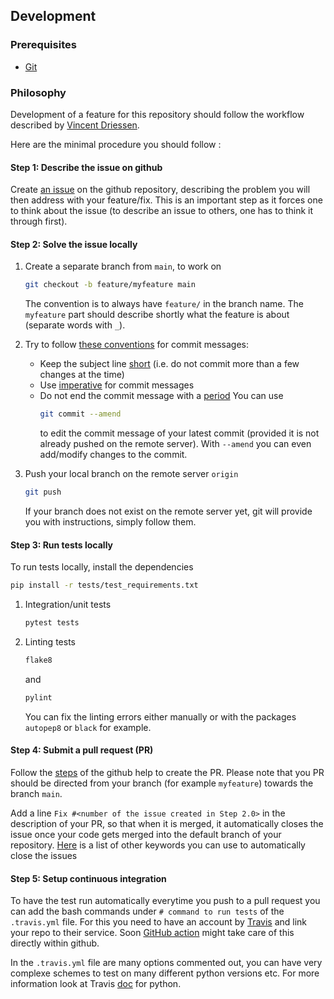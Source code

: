 ## Development

### Prerequisites

- [Git](https://git-scm.com/)


### Philosophy

Development of a feature for this repository should follow the workflow described
by [Vincent Driessen](https://nvie.com/posts/a-successful-git-branching-model/).

Here are the minimal procedure you should follow :

#### Step 1: Describe the issue on github

Create [an issue](https://help.github.com/en/articles/creating-an-issue)
on the github repository, describing the problem you will then address
with your feature/fix. This is an important step as it forces one to
think about the issue (to describe an issue to others, one has to think
it through first).

#### Step 2: Solve the issue locally

1. Create a separate branch from `main`, to work on
    ```bash
    git checkout -b feature/myfeature main
    ```
   The convention is to always have `feature/` in the branch name. The `myfeature` part should describe shortly what the feature is about (separate words with `_`).

2. Try to follow [these conventions](https://chris.beams.io/posts/git-commit) for commit messages:
    - Keep the subject line [short](https://chris.beams.io/posts/git-commit/#limit-50) (i.e. do not commit more than a few changes at the time)
    - Use [imperative](https://chris.beams.io/posts/git-commit/#imperative) for commit messages
    - Do not end the commit message with a [period](https://chris.beams.io/posts/git-commit/#end)
      You can use
        ```bash
        git commit --amend
        ```
      to edit the commit message of your latest commit (provided it is not already pushed on the remote server).
      With `--amend` you can even add/modify changes to the commit.

3. Push your local branch on the remote server `origin`
    ```bash
    git push
    ```
   If your branch does not exist on the remote server yet, git will provide you with instructions, simply follow them.


#### Step 3: Run tests locally

To run tests locally, install the dependencies
```bash 
pip install -r tests/test_requirements.txt 
```

1. Integration/unit tests
    ```bash
    pytest tests
    ```
2.  Linting tests
    ```bash
    flake8
    ```
    and
    ```bash
    pylint
    ```
    You can fix the linting errors either manually or with the packages
    `autopep8` or `black` for example.

#### Step 4: Submit a pull request (PR)

Follow the [steps](https://help.github.com/en/articles/creating-a-pull-request) of the github help to create the PR.
Please note that you PR should be directed from your branch (for example `myfeature`) towards the branch `main`.

Add a line `Fix #<number of the issue created in Step 2.0>` in the
description of your PR, so that when it is merged, it automatically
closes the issue once your code gets merged into the default branch of
your repository.
[Here](https://help.github.com/en/github/managing-your-work-on-github/closing-issues-using-keywords)
is a list of other keywords you can use to automatically close the
issues

#### Step 5: Setup continuous integration

To have the test run automatically everytime you push to a pull request
you can add the bash commands under `# command to run tests` of the
`.travis.yml` file. For this you need to have an account by
[Travis](https://travis-ci.org/) and link your repo to their service.
Soon [GitHub action](https://github.com/features/actions) might take
care of this directly within github.

In the `.travis.yml` file are many options commented out, you can have
very complexe schemes to test on many different python versions etc. For
more information look at Travis
[doc](https://docs.travis-ci.com/user/languages/python/) for python.
